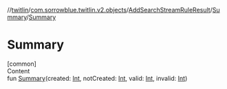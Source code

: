 //[twitlin](../../../index.md)/[com.sorrowblue.twitlin.v2.objects](../../index.md)/[AddSearchStreamRuleResult](../index.md)/[Summary](index.md)/[Summary](-summary.md)



# Summary  
[common]  
Content  
fun [Summary](-summary.md)(created: [Int](https://kotlinlang.org/api/latest/jvm/stdlib/kotlin/-int/index.html), notCreated: [Int](https://kotlinlang.org/api/latest/jvm/stdlib/kotlin/-int/index.html), valid: [Int](https://kotlinlang.org/api/latest/jvm/stdlib/kotlin/-int/index.html), invalid: [Int](https://kotlinlang.org/api/latest/jvm/stdlib/kotlin/-int/index.html))  



